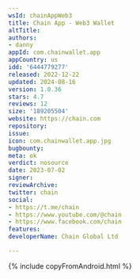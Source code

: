 ```yaml
---
wsId: chainAppWeb3
title: Chain App - Web3 Wallet
altTitle: 
authors:
- danny
appId: com.chainwallet.app
appCountry: us
idd: '6444779277'
released: 2022-12-22
updated: 2024-08-16
version: 1.0.36
stars: 4.7
reviews: 12
size: '189205504'
website: https://chain.com
repository: 
issue: 
icon: com.chainwallet.app.jpg
bugbounty: 
meta: ok
verdict: nosource
date: 2023-07-02
signer: 
reviewArchive: 
twitter: chain
social:
- https://t.me/chain
- https://www.youtube.com/@chain
- https://www.facebook.com/chain
features: 
developerName: Chain Global Ltd

---
```


{% include copyFromAndroid.html %}
